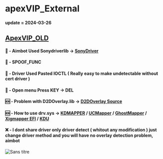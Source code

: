 # apexVIP_External


#### update = 2024-03-26
## [ApexVIP_OLD](https://github.com/hooksteroid/ApexD3D_VIP)

#### 👾 - Aimbot Used Sonydriverlib -> [SonyDriver](https://github.com/Exotikcheatt/SonyDriver_MouseAimbot)
#### 👾 - SPOOF_FUNC
#### 👾 - Driver Used Pasted IOCTL ( Really easy to make undetectable without cert driver )
#### 👾 - Open menu Press KEY -> DEL
#### 🆘 - Problem with D2DOverlay.lib -> [D2DOverlay Source](https://github.com/coltonon/D2DOverlay)
#### 🆘 - How to use drv.sys -> [KDMAPPER](https://github.com/TheCruZ/kdmapper) / [UCMapper](https://github.com/MmMapIoSpace/UCMapper) / [GhostMapper](https://github.com/Oliver-1-1/GhostMapper) / [Xigmapper EFI](https://github.com/xtremegamer1/xigmapper) / [KDU](https://github.com/hfiref0x/KDU)

#### ❌ - I dont share driver only driver detect ( whitout any modification ) just change driver method and you will have no overlay detection problem, aimbot

![Sans titre](https://github.com/Exotikcheatt/apexVIP_External/assets/151665701/09588a23-cb36-4d28-a58f-189695f38e81)

